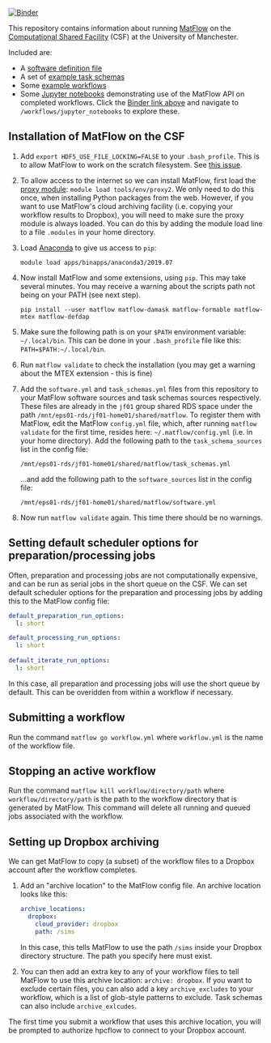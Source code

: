 [![Binder](https://mybinder.org/badge_logo.svg)](https://mybinder.org/v2/gh/LightForm-group/UoM-CSF-matflow/HEAD)

This repository contains information about running [MatFlow](https://github.com/LightForm-group/matflow) on the [Computational Shared Facility](http://ri.itservices.manchester.ac.uk/csf3/) (CSF) at the University of Manchester.

Included are:
- A [software definition file](https://github.com/LightForm-group/UoM-CSF-matflow/blob/master/software.yml)
- A set of [example task schemas](https://github.com/LightForm-group/UoM-CSF-matflow/blob/master/task_schemas.yml)
- Some [example workflows](https://github.com/LightForm-group/UoM-CSF-matflow/tree/master/workflows)
- Some [Jupyter notebooks](https://github.com/LightForm-group/UoM-CSF-matflow/tree/master/workflows/jupyter_notebooks) demonstrating use of the MatFlow API on completed workflows. Click the [Binder link above](https://mybinder.org/v2/gh/LightForm-group/UoM-CSF-matflow/HEAD) and navigate to `/workflows/jupyter_notebooks` to explore these.

## Installation of MatFlow on the CSF

1. Add `export HDF5_USE_FILE_LOCKING=FALSE` to your `.bash_profile`. This is to allow MatFlow to work on the scratch filesystem. See [this issue](https://github.com/LightForm-group/UoM-CSF-matflow/issues/3).
2. To allow access to the internet so we can install MatFlow, first load the [proxy module](http://ri.itservices.manchester.ac.uk/csf3/software/tools/proxy/): `module load tools/env/proxy2`. We only need to do this once, when installing Python packages from the web. However, if you want to use MatFlow's cloud archiving facility (i.e. copying your workflow results to Dropbox), you will need to make sure the proxy module is always loaded. You can do this by adding the module load line to a file `.modules` in your home directory.
3. Load [Anaconda](http://ri.itservices.manchester.ac.uk/csf3/software/applications/anaconda-python/) to give us access to `pip`:

    `module load apps/binapps/anaconda3/2019.07`

3. Now install MatFlow and some extensions, using `pip`. This may take several minutes. You may receive a warning about the scripts path not being on your PATH (see next step). 
    
    `pip install --user matflow matflow-damask matflow-formable matflow-mtex matflow-defdap`

4. Make sure the following path is on your `$PATH` environment variable: `~/.local/bin`. This can be done in your `.bash_profile` file like this: `PATH=$PATH:~/.local/bin`.

5. Run `matflow validate` to check the installation (you may get a warning about the MTEX extension - this is fine)

6. Add the `software.yml` and `task_schemas.yml` files from this repository to your MatFlow software sources and task schemas sources respectively. These files are already in the `jf01` group shared RDS space under the path `/mnt/eps01-rds/jf01-home01/shared/matflow`. To register them with MatFlow, edit the MatFlow `config.yml` file, which, after running `matflow validate` for the first time, resides here: `~/.matflow/config.yml` (i.e. in your home directory). Add the following path to the `task_schema_sources` list in the config file:

    `/mnt/eps01-rds/jf01-home01/shared/matflow/task_schemas.yml`

    ...and add the following path to the `software_sources` list in the config file:

    `/mnt/eps01-rds/jf01-home01/shared/matflow/software.yml`
    
7. Now run `matflow validate` again. This time there should be no warnings.

## Setting default scheduler options for preparation/processing jobs

Often, preparation and processing jobs are not computationally expensive, and can be run as serial jobs in the short queue on the CSF. We can set default scheduler options for the preparation and processing jobs by adding this to the MatFlow config file:

```yaml
default_preparation_run_options:
  l: short

default_processing_run_options:
  l: short
  
default_iterate_run_options:
  l: short  
```

In this case, all preparation and processing jobs will use the short queue by default. This can be overidden from within a workflow if necessary.

## Submitting a workflow

Run the command `matflow go workflow.yml` where `workflow.yml` is the name of the workflow file.

## Stopping an active workflow

Run the command `matflow kill workflow/directory/path` where `workflow/directory/path` is the path to the workflow directory that is generated by MatFlow. This command will delete all running and queued jobs associated with the workflow.

## Setting up Dropbox archiving

We can get MatFlow to copy (a subset) of the workflow files to a Dropbox account after the workflow completes. 

1. Add an "archive location" to the MatFlow config file. An archive location looks like this:

    ```yaml
    archive_locations:
      dropbox:
        cloud_provider: dropbox
        path: /sims
    ```
    In this case, this tells MatFlow to use the path `/sims` inside your Dropbox directory structure. The path you specify here must exist.
2. You can then add an extra key to any of your workflow files to tell MatFlow to use this archive location: `archive: dropbox`. If you want to exclude certain files, you can also add a key `archive_excludes` to your workflow, which is a list of glob-style patterns to exclude. Task schemas can also include `archive_exlcudes`.

The first time you submit a workflow that uses this archive location, you will be prompted to authorize hpcflow to connect to your Dropbox account.

